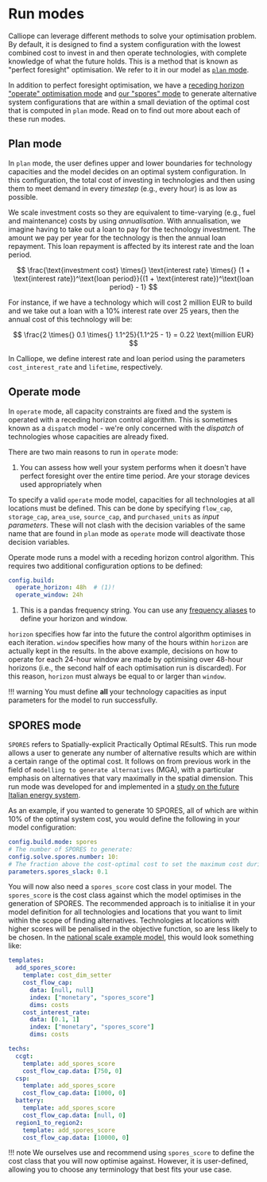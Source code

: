 # Run modes

Calliope can leverage different methods to solve your optimisation problem.
By default, it is designed to find a system configuration with the lowest combined cost to invest in and then operate technologies, with complete knowledge of what the future holds.
This is a method that is known as "perfect foresight" optimisation.
We refer to it in our model as [`plan` mode](../advanced/mode.md#plan-mode).

In addition to perfect foresight optimisation, we have a [receding horizon "operate" optimisation mode](../advanced/mode.md#operate-mode) and [our "spores" mode](../advanced/mode.md#spores-mode) to generate alternative system configurations that are within a small deviation of the optimal cost that is computed in `plan` mode. Read on to find out more about each of these run modes.

## Plan mode

In `plan` mode, the user defines upper and lower boundaries for technology capacities and the model decides on an optimal system configuration.
In this configuration, the total cost of investing in technologies and then using them to meet demand in every _timestep_ (e.g., every hour) is as low as possible.

We scale investment costs so they are equivalent to time-varying (e.g., fuel and maintenance) costs by using _annualisation_.
With annualisation, we imagine having to take out a loan to pay for the technology investment.
The amount we pay per year for the technology is then the annual loan repayment.
This loan repayment is affected by its interest rate and the loan period.

$$
\frac{\text{investment cost} \times{} \text{interest rate} \times{} (1 + \text{interest rate})^\text{loan period}}{(1 + \text{interest rate})^\text{loan period} - 1}
$$

For instance, if we have a technology which will cost 2 million EUR to build and we take out a loan with a 10% interest rate over 25 years, then the annual cost of this technology will be:

$$
\frac{2 \times{} 0.1 \times{} 1.1^25}{1.1^25 - 1} = 0.22 \text{million EUR}
$$

In Calliope, we define interest rate and loan period using the parameters `cost_interest_rate` and `lifetime`, respectively.

## Operate mode

In `operate` mode, all capacity constraints are fixed and the system is operated with a receding horizon control algorithm.
This is sometimes known as a `dispatch` model - we're only concerned with the _dispatch_ of technologies whose capacities are already fixed.

There are two main reasons to run in `operate` mode:

1. You can assess how well your system performs when it doesn't have perfect foresight over the entire time period.
Are your storage devices used appropriately when

To specify a valid `operate` mode model, capacities for all technologies at all locations must be defined.
This can be done by specifying `flow_cap`, `storage_cap`, `area_use`, `source_cap`, and `purchased_units` as _input parameters_.
These will not clash with the decision variables of the same name that are found in `plan` mode as `operate` mode will deactivate those decision variables.

Operate mode runs a model with a receding horizon control algorithm.
This requires two additional configuration options to be defined:

```yaml
config.build:
  operate_horizon: 48h  # (1)!
  operate_window: 24h
```

1. This is a pandas frequency string.
You can use any [frequency aliases](https://pandas.pydata.org/docs/user_guide/timeseries.html#offset-aliases) to define your horizon and window.

`horizon` specifies how far into the future the control algorithm optimises in each iteration.
`window` specifies how many of the hours within `horizon` are actually kept in the results.
In the above example, decisions on how to operate for each 24-hour window are made by optimising over 48-hour horizons (i.e., the second half of each optimisation run is discarded).
For this reason, `horizon` must always be equal to or larger than `window`.

!!! warning
    You must define **all** your technology capacities as input parameters for the model to run successfully.

## SPORES mode

`SPORES` refers to Spatially-explicit Practically Optimal REsultS.
This run mode allows a user to generate any number of alternative results which are within a certain range of the optimal cost.
It follows on from previous work in the field of `modelling to generate alternatives` (MGA), with a particular emphasis on alternatives that vary maximally in the spatial dimension.
This run mode was developed for and implemented in a [study on the future Italian energy system](https://doi.org/10.1016/j.joule.2020.08.002).

As an example, if you wanted to generate 10 SPORES, all of which are within 10% of the optimal system cost, you would define the following in your model configuration:

```yaml
config.build.mode: spores
# The number of SPORES to generate:
config.solve.spores.number: 10:
# The fraction above the cost-optimal cost to set the maximum cost during SPORES:
parameters.spores_slack: 0.1
```

You will now also need a `spores_score` cost class in your model.
The `spores_score` is the cost class against which the model optimises in the generation of SPORES.
The recommended approach is to initialise it in your model definition for all technologies and locations that you want to limit within the scope of finding alternatives.
Technologies at locations with higher scores will be penalised in the objective function, so are less likely to be chosen.
In the [national scale example model](../examples/national_scale/index.md), this would look something like:

```yaml
templates:
  add_spores_score:
    template: cost_dim_setter
    cost_flow_cap:
      data: [null, null]
      index: ["monetary", "spores_score"]
      dims: costs
    cost_interest_rate:
      data: [0.1, 1]
      index: ["monetary", "spores_score"]
      dims: costs

techs:
  ccgt:
    template: add_spores_score
    cost_flow_cap.data: [750, 0]
  csp:
    template: add_spores_score
    cost_flow_cap.data: [1000, 0]
  battery:
    template: add_spores_score
    cost_flow_cap.data: [null, 0]
  region1_to_region2:
    template: add_spores_score
    cost_flow_cap.data: [10000, 0]
```

!!! note
    We ourselves use and recommend using `spores_score` to define the cost class that you will now optimise against.
    However, it is user-defined, allowing you to choose any terminology that best fits your use case.
